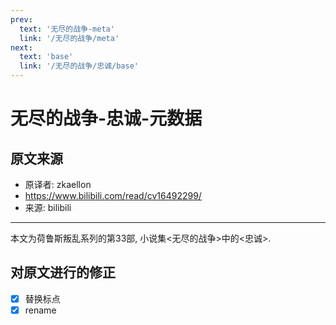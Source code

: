 ```yaml
---
prev:
  text: '无尽的战争-meta'
  link: '/无尽的战争/meta'
next:
  text: 'base'
  link: '/无尽的战争/忠诚/base'
---
```


# 无尽的战争-忠诚-元数据

## 原文来源

+ 原译者: zkaellon
+ <https://www.bilibili.com/read/cv16492299/>
+ 来源: bilibili

--------

本文为荷鲁斯叛乱系列的第33部, 小说集<无尽的战争>中的<忠诚>.

## 对原文进行的修正

+ [x] 替换标点
+ [x] rename
